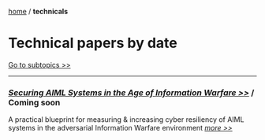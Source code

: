 [home](https://cx7.dev/) / **technicals**

# Technical papers by date

[Go to subtopics >>](https://cx7.dev/research/topics.html)

-----

### [*Securing AIML Systems in the Age of Information Warfare >>*](https://cx7.dev/technicals/1.pdf) / **Coming soon**

A practical blueprint for measuring & increasing cyber resiliency of AIML systems in the adversarial Information Warfare environment [*more >>*](https://cx7.dev/technicals/1.pdf)
